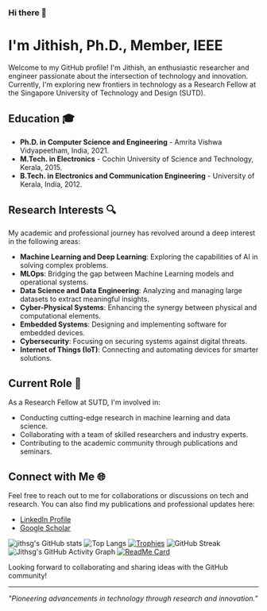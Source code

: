 ### Hi there 👋
# I'm Jithish, Ph.D., Member, IEEE

Welcome to my GitHub profile! I'm Jithish, an enthusiastic researcher and engineer passionate about the intersection of technology and innovation. Currently, I'm exploring new frontiers in technology as a Research Fellow at the Singapore University of Technology and Design (SUTD).

## Education 🎓
- **Ph.D. in Computer Science and Engineering** - Amrita Vishwa Vidyapeetham, India, 2021.
- **M.Tech. in Electronics** - Cochin University of Science and Technology, Kerala, 2015.
- **B.Tech. in Electronics and Communication Engineering** - University of Kerala, India, 2012.

## Research Interests 🔍
My academic and professional journey has revolved around a deep interest in the following areas:
- **Machine Learning and Deep Learning**: Exploring the capabilities of AI in solving complex problems.
- **MLOps**: Bridging the gap between Machine Learning models and operational systems.
- **Data Science and Data Engineering**: Analyzing and managing large datasets to extract meaningful insights.
- **Cyber-Physical Systems**: Enhancing the synergy between physical and computational elements.
- **Embedded Systems**: Designing and implementing software for embedded devices.
- **Cybersecurity**: Focusing on securing systems against digital threats.
- **Internet of Things (IoT)**: Connecting and automating devices for smarter solutions.

## Current Role 🚀
As a Research Fellow at SUTD, I'm involved in:
- Conducting cutting-edge research in machine learning and data science.
- Collaborating with a team of skilled researchers and industry experts.
- Contributing to the academic community through publications and seminars.

## Connect with Me 🌐
Feel free to reach out to me for collaborations or discussions on tech and research. You can also find my publications and professional updates here:

- [LinkedIn Profile](https://www.linkedin.com/in/jithishj/)
- [Google Scholar](https://scholar.google.com/citations?user=_rsVgDQAAAAJ&hl=en)

![jithsg's GitHub stats](https://github-readme-stats.vercel.app/api?username=jithsg&show_icons=true)
![Top Langs](https://github-readme-stats.vercel.app/api/top-langs/?username=jithsg&layout=compact)
[![Trophies](https://github-profile-trophy.vercel.app/?username=jithsg)](https://github.com/ryo-ma/github-profile-trophy)
![GitHub Streak](https://github-readme-streak-stats.herokuapp.com/?user=jithsg)
![Jithsg's GitHub Activity Graph](https://activity-graph.herokuapp.com/graph?username=jithsg&bg_color=ffffff&color=738a94&line=2e97c2&point=black&area=true&hide_border=true)
[![ReadMe Card](https://github-readme-stats.vercel.app/api/pin/?username=jithsg&repo=repo-name)](https://github.com/jithsg/repo-name)



Looking forward to collaborating and sharing ideas with the GitHub community!

---

_"Pioneering advancements in technology through research and innovation."_

